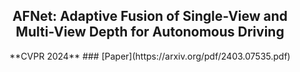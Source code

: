 <div align="center">
<h2>AFNet: Adaptive Fusion of Single-View and Multi-View Depth for Autonomous Driving</h2>
**CVPR 2024**
### [Paper](https://arxiv.org/pdf/2403.07535.pdf)
<br/>
